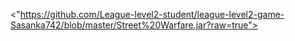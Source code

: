<"https://github.com/League-level2-student/league-level2-game-Sasanka742/blob/master/Street%20Warfare.jar?raw=true">
